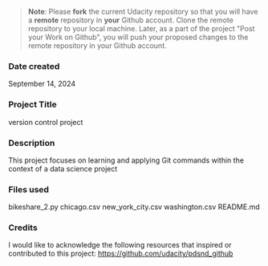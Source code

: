 >**Note**: Please **fork** the current Udacity repository so that you will have a **remote** repository in **your** Github account. Clone the remote repository to your local machine. Later, as a part of the project "Post your Work on Github", you will push your proposed changes to the remote repository in your Github account.

### Date created
September 14, 2024

### Project Title
version control project

### Description
This project focuses on learning and applying Git commands within the context of a data science project

### Files used
 bikeshare_2.py
 chicago.csv
 new_york_city.csv
 washington.csv
 README.md

### Credits
I would like to acknowledge the following resources that inspired or contributed to this project:
https://github.com/udacity/pdsnd_github

